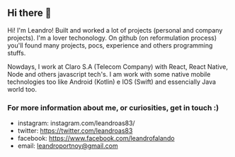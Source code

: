   
## Hi there 👋

Hi! I'm Leandro! Built and worked a lot of projects (personal and company projects). I'm a lover techonology. On github (on reformulation process) you'll found many projects, pocs, experience and others programming stuffs. 

Nowdays, I work at Claro S.A (Telecom Company) with React, React Native, Node and others javascript tech's. I am work with some native mobile technologies too like Android (Kotlin) e IOS (Swift) and essencially Java world too.

### For more information about me, or curiosities, get in touch :)

- instagram: instagram.com/leandroas83/
- twitter: https://twitter.com/leandroas83
- facebook: https://www.facebook.com/leandrofalando
- email: leandroportnoy@gmail.com

